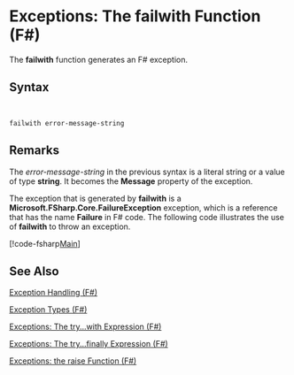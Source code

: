 # Exceptions: The failwith Function (F#)

The **failwith** function generates an F# exception.


## Syntax


```


failwith error-message-string

```



## Remarks
The *error-message-string* in the previous syntax is a literal string or a value of type **string**. It becomes the **Message** property of the exception.

The exception that is generated by **failwith** is a **Microsoft.FSharp.Core.FailureException** exception, which is a reference that has the name **Failure** in F# code. The following code illustrates the use of **failwith** to throw an exception.

[!code-fsharp[Main](snippets/fslangref2/snippet6001.fs)]
    
## See Also
[Exception Handling &#40;F&#35;&#41;](Exception-Handling-%28FSharp%29.md)

[Exception Types &#40;F&#35;&#41;](Exception-Types-%28FSharp%29.md)

[Exceptions: The try...with Expression &#40;F&#35;&#41;](Exceptions---The-try...with-Expression-%28FSharp%29.md)

[Exceptions: The try...finally Expression &#40;F&#35;&#41;](Exceptions---The-try...finally-Expression-%28FSharp%29.md)

[Exceptions: the raise Function &#40;F&#35;&#41;](Exceptions---the-raise-Function-%28FSharp%29.md)

